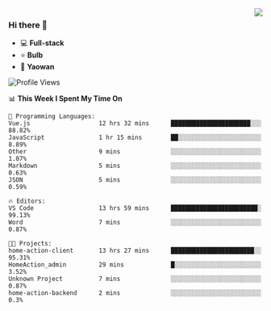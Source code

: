 <img  align="right" src="https://github-readme-stats.vercel.app/api?username=LolipopJ&show_icons=true&count_private=true&hide_title=true&include_all_commits=true&theme=vue">

### Hi there 👋

- :computer: **Full-stack**
- :star: **Bulb**
- :pill: **Yaowan**

<!--START_SECTION:waka-->
![Profile Views](http://img.shields.io/badge/Profile%20Views-0-blue)

📊 **This Week I Spent My Time On** 

```text
💬 Programming Languages: 
Vue.js                   12 hrs 32 mins      ██████████████████████░░░   88.82% 
JavaScript               1 hr 15 mins        ██░░░░░░░░░░░░░░░░░░░░░░░   8.89% 
Other                    9 mins              ░░░░░░░░░░░░░░░░░░░░░░░░░   1.07% 
Markdown                 5 mins              ░░░░░░░░░░░░░░░░░░░░░░░░░   0.63% 
JSON                     5 mins              ░░░░░░░░░░░░░░░░░░░░░░░░░   0.59%

🔥 Editors: 
VS Code                  13 hrs 59 mins      ████████████████████████░   99.13% 
Word                     7 mins              ░░░░░░░░░░░░░░░░░░░░░░░░░   0.87%

🐱‍💻 Projects: 
home-action-client       13 hrs 27 mins      ███████████████████████░░   95.31% 
HomeAction_admin         29 mins             █░░░░░░░░░░░░░░░░░░░░░░░░   3.52% 
Unknown Project          7 mins              ░░░░░░░░░░░░░░░░░░░░░░░░░   0.87% 
home-action-backend      2 mins              ░░░░░░░░░░░░░░░░░░░░░░░░░   0.3%

```


<!--END_SECTION:waka-->

